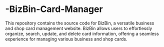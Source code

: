 # -BizBin-Card-Manager
This repository contains the source code for BizBin, a versatile business and shop card management website. BizBin allows users to effortlessly organize, search, update, and delete card information, offering a seamless experience for managing various business and shop cards.
